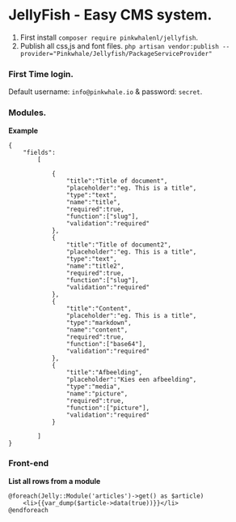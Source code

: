 
# JellyFish - Easy CMS system.

1. First install `composer require pinkwhalenl/jellyfish`.
2. Publish all css,js and font files. `php artisan vendor:publish --provider="Pinkwhale/Jellyfish/PackageServiceProvider"`


### First Time login.
Default username: `info@pinkwhale.io` & password: `secret`.


### Modules.

**Example**
```
{
    "fields":
        [
            
            {
                "title":"Title of document",
                "placeholder":"eg. This is a title",
                "type":"text",
                "name":"title",
                "required":true,
                "function":["slug"],
                "validation":"required"
            },
            {
                "title":"Title of document2",
                "placeholder":"eg. This is a title",
                "type":"text",
                "name":"title2",
                "required":true,
                "function":["slug"],
                "validation":"required"
            },
            {
                "title":"Content",
                "placeholder":"eg. This is a title",
                "type":"markdown",
                "name":"content",
                "required":true,
                "function":["base64"],
                "validation":"required"
            },
            {
                "title":"Afbeelding",
                "placeholder":"Kies een afbeelding",
                "type":"media",
                "name":"picture",
                "required":true,
                "function":["picture"],
                "validation":"required"
            }   
            
        ]
}
```


### Front-end

**List all rows from a module**
```
@foreach(Jelly::Module('articles')->get() as $article)
	<li>{{var_dump($article->data(true))}}</li>
@endforeach
```

